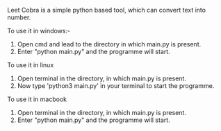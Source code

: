 Leet Cobra is a simple python based tool, which can convert text into number.

To use it in windows:-
1. Open cmd and lead to the directory in which main.py is present.
2. Enter "python main.py" and the programme will start.

To use it in linux
1. Open terminal in the directory, in which main.py is present.
2. Now type 'python3 main.py' in your terminal to start the programme.

To use it in macbook
1. Open terminal in the directory, in which main.py is present.
2. Enter "python main.py" and the programme will start.
